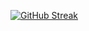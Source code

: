 [![GitHub Streak](https://streak-stats.demolab.com?user=Matt-singular&theme=highcontrast&hide_border=true&border_radius=50&date_format=M%20j%5B%2C%20Y%5D&exclude_days=Sun%2CSat&card_width=500&card_height=170)](https://git.io/streak-stats)
